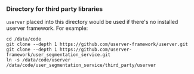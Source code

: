 ### Directory for third party libraries

`userver` placed into this directory would be used if there's no installed
userver framework. For example:

```
cd /data/code
git clone --depth 1 https://github.com/userver-framework/userver.git
git clone --depth 1 https://github.com/userver-framework/user_segmentation_service.git
ln -s /data/code/userver /data/code/user_segmentation_service/third_party/userver
```
